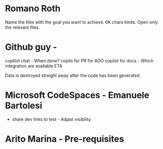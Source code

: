 # Romano Roth

Name the files with the goal you want to achieve.
6K chars limits.
Open only the relevant files.

# Github guy -
coplilot chat - When done?
copilo for PR for ADO
copilot for docs - Which integration are available ETA

Data is destroyed streight away after the code has been generated.

# Microsoft CodeSpaces - Emanuele Bartolesi
- share dev links to test -  Adjast visibility


# Arito Marina - Pre-requisites